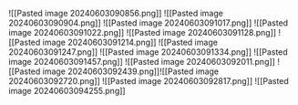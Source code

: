 ![[Pasted image 20240603090856.png]]
![[Pasted image 20240603090904.png]]
![[Pasted image 20240603091017.png]]
![[Pasted image 20240603091022.png]]
![[Pasted image 20240603091128.png]]
![[Pasted image 20240603091214.png]]
![[Pasted image 20240603091247.png]]
![[Pasted image 20240603091334.png]]
![[Pasted image 20240603091457.png]]
![[Pasted image 20240603092011.png]]
![[Pasted image 20240603092439.png]]![[Pasted image 20240603092720.png]]
![[Pasted image 20240603092817.png]]
![[Pasted image 20240603094255.png]]
